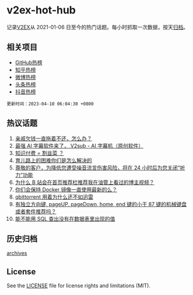 # v2ex-hot-hub

 记录[V2EX](https://www.v2ex.com/)从 2021-01-06 日至今的热门话题。每小时抓取一次数据，按天[归档](archives)。
 
 ## 相关项目

- [GitHub热榜](https://github.com/snaildev/github-hot-hub)
- [知乎热榜](https://github.com/snaildev/zhihu-hot-hub)
- [微博热榜](https://github.com/snaildev/weibo-hot-hub)
- [头条热榜](https://github.com/snaildev/toutiao-hot-hub)
- [抖音热榜](https://github.com/snaildev/douyin-hot-hub)


 `更新时间：2023-04-10 06:04:30 +0800`

## 热议话题

1. [亲戚欠钱一直拖着不还，怎么办？](https://www.v2ex.com/t/931022)
1. [最强 AI 字幕软件来了， V2sub - AI 字幕机（原创软件）](https://www.v2ex.com/t/930940)
1. [知识付费 = 割韭菜 ？](https://www.v2ex.com/t/930987)
1. [育儿路上的困难你们是怎么解决的](https://www.v2ex.com/t/930980)
1. [尊敬的客户，为降低您遭受噪音流言伤害风险，将在 24 小时后为您关闭“听力”功能](https://www.v2ex.com/t/930926)
1. [为什么 B 站会在首页推荐栏推荐我在油管上看过的博主视频？](https://www.v2ex.com/t/931002)
1. [你们会保持 Docker 镜像一直使用最新的么？](https://www.v2ex.com/t/930997)
1. [qbittorrent 用着为什么还不如迅雷](https://www.v2ex.com/t/931044)
1. [有独立方向键, pageUP, pageDown, home, end 键的小于 87 键的机械键盘或者套件推荐吗？](https://www.v2ex.com/t/930925)
1. [能不能用 SQL 查出没有在数据表里出现的值](https://www.v2ex.com/t/930970)

## 历史归档

[archives](archives)

## License

See the [LICENSE](LICENSE) file for license rights and limitations (MIT).
